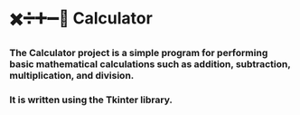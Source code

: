 # ✖️➗➕➖🟰 Calculator

### The Calculator project is a simple program for performing basic mathematical calculations such as addition, subtraction, multiplication, and division.
### It is written using the Tkinter library.
